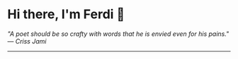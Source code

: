 <h1>Hi there, I'm Ferdi 👋</h1>

<p><em>
  "A poet should be so crafty with words that he is envied even for his pains." — Criss Jami
</em></p>

---
